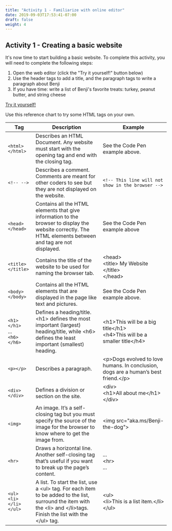 ```yaml
---
title: "Activity 1 - Familiarize with online editor"
date: 2019-09-03T17:53:41-07:00
draft: false
weight: 4
---
```


## Activity 1 - Creating a basic website

It's now time to start building a basic website. To complete this activity, you will need to complete the following steps:

1. Open the web editor (click the "Try it yourself!" button below)
2. Use the header tags to add a title, and the paragraph tags to write a paragraph about Benji
3. If you have time: write a list of Benji's favorite treats: turkey, peanut butter, and string cheese 

<a class="my-2 mx-4 btn btn-info" href="https://codepen.io/Sunny-Dee/pen/exxyYL" target="_blank">Try it yourself!</a>

Use this reference chart to try some HTML tags on your own.

| Tag                                    | Description                                                                                                                                                                                  | Example                                                                                             |
| -------------------------------------- | -------------------------------------------------------------------------------------------------------------------------------------------------------------------------------------------- | --------------------------------------------------------------------------------------------------- |
| `<html></html>`                        | Describes an HTML Document. Any website must start with the <html> opening tag and end with the </html> closing tag.                                                                         | See the Code Pen example above.                                                                     |
| `<!-- -->`                             | Describes a comment. Comments are meant for other coders to see but they are not displayed on the website.                                                                                   | `<!-- This line will not show in the browser -->`                                                   |
| `<head></head>`                        | Contains all the HTML elements that give information to the browser to display the website correctly. The HTML elements between <head> and </head> tag are not displayed.                    | See the Code Pen example above                                                                      |
| `<title></title>`                      | Contains the title of the website to be used for naming the browser tab.                                                                                                                     | &lt;head&gt;<br>&lt;title&gt; My Website &lt;/title&gt;<br>&lt;/head&gt;                            |
| `<body></body>`                        | Contains all the HTML elements that are displayed in the page like text and pictures.                                                                                                        | See the Code Pen example above.                                                                     |
| `<h1></h1>`<br> ... <br> `<h6></h6>`   | Defines a heading/title. &lt;h1&gt; defines the most important (largest) heading/title, while &lt;h6&gt; defines the least important (smallest) heading.                                     | &lt;h1&gt;This will be a big title&lt;/h1&gt;<br> &lt;h4&gt;This will be a smaller title&lt;/h4&gt; |
| `<p></p>`                              | Describes a paragraph.                                                                                                                                                                       | &lt;p&gt;Dogs evolved to love humans. In conclusion, dogs are a human’s best friend.&lt;/p&gt;      |
| `<div></div>`                          | Defines a division or section on the site.                                                                                                                                                   | &lt;div&gt;<br>&lt;h1&gt;All about me&lt;/h1&gt;<br>&lt;/div&gt;                                    |
| `<img>`                                | An image. It’s a self-closing tag but you must specify the source of the image for the browser to know where to get the image from.                                                          | &lt;img src="aka.ms/Benji-the-dog"&gt;                                                              |
| `<hr>`                                 | Draws a horizontal line. Another self-closing tag that’s useful if you want to break up the page’s content.                                                                                  | ... <br> &lt;hr&gt; <br> ...                                                                        |
| `<ul>`<br>`<li>`<br>`</li>`<br>`</ul>` | A list. To start the list, use a &lt;ul&gt; tag. For each item to be added to the list, surround the item with the &lt;li&gt; and &lt;/li&gt;tags. Finish the list with the &lt;/ul&gt; tag. | &lt;ul&gt;<br>&lt;li&gt;This is a list item.&lt;/li&gt;<br>&lt;/ul&gt;                              |